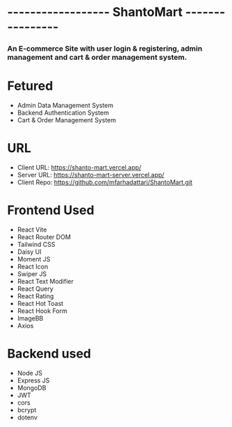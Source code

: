 # ------------------ ShantoMart ----------------
### An E-commerce Site with user login & registering, admin management and cart & order management system.

# Fetured
* Admin Data Management System
* Backend Authentication System
* Cart & Order Management System

# URL
* Client URL: https://shanto-mart.vercel.app/
* Server URL: https://shanto-mart-server.vercel.app/
* Client Repo: https://github.com/mfarhadattari/ShantoMart.git
  
# Frontend Used
* React Vite
* React Router DOM
* Tailwind CSS
* Daisy UI
* Moment JS
* React Icon
* Swiper JS
* React Text Modifier
* React Query
* React Rating
* React Hot Toast
* React Hook Form
* ImageBB
* Axios


# Backend used
* Node JS
* Express JS
* MongoDB
* JWT
* cors
* bcrypt
* dotenv

